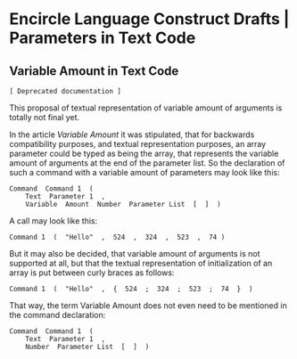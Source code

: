 ﻿Encircle Language Construct Drafts | Parameters in Text Code
==========================================================

Variable Amount in Text Code
----------------------------

`[ Deprecated documentation ]`

This proposal of textual representation of variable amount of arguments is totally not final yet.

In the article *Variable Amount* it was stipulated, that for backwards compatibility purposes, and textual representation purposes, an array parameter could be typed as being the array, that represents the variable amount of arguments at the end of the parameter list. So the declaration of such a command with a variable amount of parameters may look like this:

```
Command  Command 1  (
    Text  Parameter 1  ,
    Variable  Amount  Number  Parameter List  [  ]  ) 
```

A call may look like this:

```
Command 1  (  "Hello"  ,  524  ,  324  ,  523  ,  74 )
```

But it may also be decided, that variable amount of arguments is not supported at all, but that the textual representation of initialization of an array is put between curly braces as follows:

```
Command 1  (  "Hello"  ,  {  524  ;  324  ;  523  ;  74  }  )
```

That way, the term Variable Amount does not even need to be mentioned in the command declaration:

```
Command  Command 1  (
    Text  Parameter 1  ,
    Number  Parameter List  [  ]  ) 
```